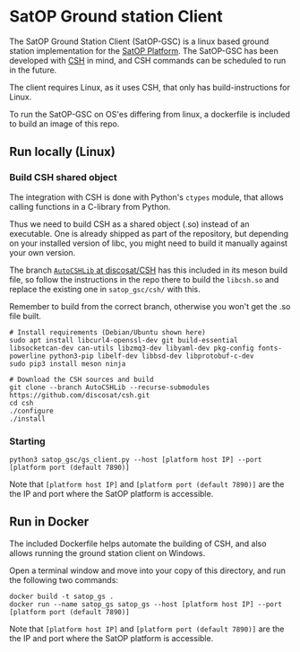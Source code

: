 # SatOP Ground station Client
The SatOP Ground Station Client (SatOP-GSC) is a linux based ground station implementation for the [SatOP Platform](https://github.com/discosat/satop-platform). The SatOP-GSC has been developed with [CSH](https://github.com/discosat/csh) in mind, and CSH commands can be scheduled to run in the future.

The client requires Linux, as it uses CSH, that only has build-instructions for Linux. 

To run the SatOP-GSC on OS'es differing from linux, a dockerfile is included to build an image of this repo.

## Run locally (Linux)

### Build CSH shared object

The integration with CSH is done with Python's `ctypes` module, that allows calling functions in a C-library from Python. 

Thus we need to build CSH as a shared object (.so) instead of an executable. One is already shipped as part of the repository, but depending on your installed version of libc, you might need to build it manually against your own version.

The branch [`AutoCSHLib` at discosat/CSH](https://github.com/discosat/csh/tree/AutoCSHLib) has this included in its meson build file, so follow the instructions in the repo there to build the `libcsh.so` and replace the existing one in `satop_gsc/csh/` with this. 

Remember to build from the correct branch, otherwise you won't get the .so file built.

```
# Install requirements (Debian/Ubuntu shown here)
sudo apt install libcurl4-openssl-dev git build-essential libsocketcan-dev can-utils libzmq3-dev libyaml-dev pkg-config fonts-powerline python3-pip libelf-dev libbsd-dev libprotobuf-c-dev
sudo pip3 install meson ninja

# Download the CSH sources and build
git clone --branch AutoCSHLib --recurse-submodules https://github.com/discosat/csh.git
cd csh
./configure
./install
```

### Starting

```
python3 satop_gsc/gs_client.py --host [platform host IP] --port [platform port (default 7890)]
```

Note that `[platform host IP]` and `[platform port (default 7890)]` are the the IP and port where the SatOP platform is accessible.


## Run in Docker

The included Dockerfile helps automate the building of CSH, and also allows running the ground station client on Windows. 

Open a terminal window and move into your copy of this directory, and run the following two commands: 
```
docker build -t satop_gs .
docker run --name satop_gs satop_gs --host [platform host IP] --port [platform port (default 7890)]
```

Note that `[platform host IP]` and `[platform port (default 7890)]` are the the IP and port where the SatOP platform is accessible.
